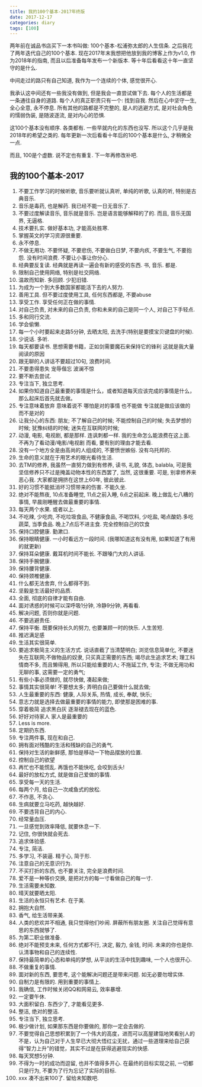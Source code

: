 ```yaml
---
title: 我的100个基本-2017年终版
date: 2017-12-17
categories: diary
tags: [100]
---
```


两年前在诚品书店买下一本书叫做: 100个基本-松浦弥太郎的人生信条. 之后我花了两年迭代自己的100个基本. 现在2017年末我想把他放到我的博客上作为v1.0, 作为2018年的指南, 而且以后准备每年发布一个新版本. 等十年后看看这十年一直坚守的是什么.

中间走过的路只有自己知道, 我作为一个连续的个体, 感觉很开心.

我承认这中间还有一些我没有做到, 但是我会一直尝试做下去. 每个人的生活都是一条通往自身的道路. 每个人的真正职责只有一个: 找到自我. 然后在心中坚守一生, 全心全意, 永不停息. 所有其他的路都是不完整的, 是人的逃避方式, 是对社会角色的懦弱伪装, 是随波逐流, 是对内心的恐惧. 

这100个基本没有顺序. 各类都有. 一些早就内化的东西也没写. 所以这个几乎是我2018年的希望之类的. 每年更新一次后看看十年后的100个基本是什么, 才稍微全一点.

而且, 100是个虚数. 说不定也有重复. 下一年再修改补吧. 

## 我的100个基本-2017

1. 不要工作学习的时候听歌, 音乐要听就认真听, 单纯的听歌, 认真的听, 特别是古典音乐. 
2. 音乐是毒药, 也是解药. 我已经不能一日无音乐了. 
3. 不要过度解读音乐,   音乐就是音乐. 岂是语言能够解释的了的. 而且, 音乐无国界, 无逼格. 
4. 技术要扎实.  做好基本功, 才能高处胜寒.
5. 掌握英文的学习资源很重要. 
6. 永不停息.
7. 不做无用功. 不要怀疑, 不要悲伤, 不要做白日梦, 不要内疚, 不要生气, 不要抱怨. 没有时间浪费. 不要让小事让你分心.
8. 经典要反复读. 经典就是再读一遍会有新的感受的东西. 书, 音乐. 都是. 
9. 限制自己使用网络, 特别是社交网络. 
10. 温故而知新. 多回顾. 少犯旧错. 
11. 为成为一个到大多数国家都能活下去的人努力.
12. 善用工具. 但不要过度使用工具, 任何东西都是, 不要abuse
13. 享受工作. 享受任何正在做的事情.
14. 对自己负责, 对未来的自己负责, 你和未来的自己是同一个人, 对自己下手轻点. 
15. 多和同行交流. 
16. 学会偷懒.
17. 每一个小时要起来走路5分钟, 去晒太阳, 去洗手(特别是要摸宝贝键盘的时候).
18. 少说话.  多听.
19. 每天都要读书. 思想需要书籍，正如剑需要魔石来保持它的锋利 这就是我大量阅读的原因
20. 跟无聊的人讲话不要超过10句, 浪费时间.
21. 不要患得患失 宠辱偕忘 波澜不惊
22. 要不断去尝试.
23. 专注当下, 独立思考. 
24. 如果你知道自己最重要的事情是什么，或者知道每天应该完成的事情是什么，那么起床后首先就去做。
25. 专注意味着放弃 意味着说不 哪怕是对的事情 也不能做 专注就是做应该做的 而不是对的
26. 让我分心的东西: 朋友; 不了解自己的时候; 不能控制自己的时候; 失去梦想的时候; 犹豫纠结的时候; 迷失在互联网的时候;
27. 动漫, 电影, 电视剧, 都是那样. 连讽刺都一样. 我的生命怎么能浪费在这上面. 不再为了看动漫/电影/电视剧 而看, 要有别的理由才能去看.
28. 没有一个地方全是由高尚的人组成的, 不要愤世嫉俗. 没有乌托邦的.
29. 生命的意义就在于用艺术的眼光看待生活.
30. 去TM的修养, 我虽然一直努力做到有修养, 读书, 礼貌, 体态, balabla, 可是我坚信修养只不过是掩盖动物本性的东西罢了, 当然, 这很重要. 可是, 别拿修养来恶心我. 大家都是拥挤在这世上60年, 彼此彼此.
31. 好的习惯不能抵消坏习惯带来的伤害. 不能久坐.
32. 绝对不能熬夜, 10点准备睡觉, 11点之前入睡, 6点之前起床. 晚上做乱七八糟的事情, 早晨刚睡醒去做最重要的事情. 
33. 每天两个水果. 或者以上. 
34. 不吃辣, 少吃肉, 不吃垃圾食品, 不健康食品, 不喝饮料, 少吃盐, 喝点酸奶.多吃蔬菜, 当季食品. 晚上7点后不进主食. 完全控制自己的饮食
35. 保持口腔健康. 勤漱口. 
36. 保持眼睛健康. 一小时看远方一段时间. (我哪知道这有没有用, 如果知道了有用的就更新)
37. 保持耳朵健康. 戴耳机时间不能长. 不跟嗓门大的人讲话.
38. 保持手腕健康. 
39. 保持腰背健康.  
40. 保持颈椎健康. 
41. 什么都无法舍弃, 什么都得不到. 
42. 坚毅是生活最好的品质.
43. 全面, 彻底的自律才能有自由.
44. 面对诱惑的时候可以深呼吸1分钟, 冷静9分钟, 再看看.
45. 解决问题, 否则你就是问题.
46. 不要逃避责任.
47. 保持平衡. 既要保持长久的努力, 也要兼顾一时的快乐. 人生苦短.
48. 推迟满足感
49. 生活其实很简单.
50. 要追求极简主义的生活方式. 说话直截了当清楚明白; 浏览信息简单化, 不要迷失在互联网;不做物品的奴隶, 只买真正需要的东西; 竭尽此生追求艺术; 理工科情商不多, 而且懒得用, 所以只能给重要的人; 不拖延工作, 专注; 不做无用功和无聊的事, 这需要一定的勇气;
51. 有些小事必须做的, 就尽快做, 凑起来做;
52. 事情其实很简单! 不要想太多; 弄明白自己要做什么就去做; 
53. 人生最重要的东西: 健康, 人际关系, 热情, 成长, 奉献, 快乐;
54. 意志力就是选择去做最重要的事情的能力, 即使那是困难的事.
55. 穿着极简 追求黑白灰 逐渐褪去现在的蓝色.
56. 好好对待家人 家人是最重要的 
57. Less is more.
58. 定期扔东西. 
59. 专注两件事, 现在和自己.
60. 拥有面对残酷的生活和残缺的自己的勇气.
61. 保持对生活的新鲜感, 那怕是移动一下物品摆放的位置.
62. 控制自己的欲望
63. 再忙也不能慌乱. 再饿也不能快吃, 会咬到舌头!
64. 最好的放松方式, 就是做自己爱做的事情.
65. 享受每一天的生活.
66. 每两个月, 给自己一次咸鱼式的放松.
67. 不作恶, 不贪心.
68. 生病就要立马吃药, 越快越好.
69. 不要违背自己的内心. 
70. 经常量血压.
71. 一旦感觉到效率降低, 就要休息一下.
72. 记住, 你很快就会死去.
73. 追求体验感.
74. 专注, 简洁.
75. 多学习, 不装逼. 精于心, 简于形.
76. 注意自己的无意识行为.
77. 不买打折的东西, 也不要关注, 完全是浪费时间. 
78. 爱不是一种等价交换, 是把对方的每一寸看做自己的每一寸.
79. 生活需要未知数.
80. 晴天就要晒太阳.
81. 生活的永恒只有艺术. 在于美.
82. 拥抱大自然.
83. 香气, 给生活带来美.
84. 人类的悲欢并不相通, 我只觉得他们吵闹. 屏蔽所有朋友圈. 关注自己觉得有意思的东西就够了.
85. 为第二职业做准备.
86. 绝对不能预支未来, 任何方式都不行, 决定, 毅力, 金钱, 时间. 未来的你也是你. 认清事物和自己的连续性. 
87. 保持最简单的心态和单纯的梦想, 从平淡的生活中找到趣味, 一个人也很开心.
88. 不做重复的事情.
89. 面对新的东西, 要思考, 这个能解决问题还是带来问题. 如无必要勿增实体.
90. 自制力是有限的. 用到重要的事情上.
91. 我确信, 工作时候关闭QQ和网易云, 效率暴增.
92. 一定要午休.
93. 大面积留白. 东西少了, 才能看见更多.
94. 整洁, 绝对的整洁. 
95. 专注当下, 独立思考.
96. 极少做计划, 如果那东西是你要做的, 那你一定会去做的.
97. 不要觉得自己思想积累到了一个伟大的高度，进而可以高屋建瓴地笑看别人的不是，认为自己对于人生早已大彻大悟红尘无扰，通过一些道理来给自己获得“智力上升”的错觉，其实不过是在获得逃避现实的快感.
98. 每天冥想5分钟.
99. 不得为一时的成功而逗留, 也并不值得多开心. 在最终的目标实现之前, 一切都只是行为, 不要为了行为忘记了实际的目标. 
100. xxx 凑不出来100了. 留给未知数吧.




 